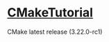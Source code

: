 # [CMakeTutorial](https://cmake.org/cmake/help/latest/guide/tutorial/index.html)

CMake latest release (3.22.0-rc1)
